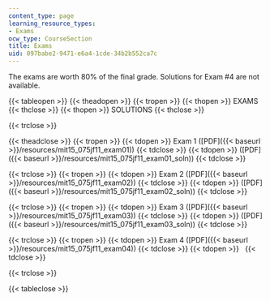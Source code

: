 ```yaml
---
content_type: page
learning_resource_types:
- Exams
ocw_type: CourseSection
title: Exams
uid: 097babe2-9471-e6a4-1cde-34b2b552ca7c
---
```


The exams are worth 80% of the final grade. Solutions for Exam #4 are not available.

{{< tableopen >}}
{{< theadopen >}}
{{< tropen >}}
{{< thopen >}}
EXAMS
{{< thclose >}}
{{< thopen >}}
SOLUTIONS
{{< thclose >}}

{{< trclose >}}

{{< theadclose >}}
{{< tropen >}}
{{< tdopen >}}
Exam 1 ([PDF]({{< baseurl >}}/resources/mit15_075jf11_exam01))
{{< tdclose >}}
{{< tdopen >}}
([PDF]({{< baseurl >}}/resources/mit15_075jf11_exam01_soln))
{{< tdclose >}}

{{< trclose >}}
{{< tropen >}}
{{< tdopen >}}
Exam 2 ([PDF]({{< baseurl >}}/resources/mit15_075jf11_exam02))
{{< tdclose >}}
{{< tdopen >}}
([PDF]({{< baseurl >}}/resources/mit15_075jf11_exam02_soln))
{{< tdclose >}}

{{< trclose >}}
{{< tropen >}}
{{< tdopen >}}
Exam 3 ([PDF]({{< baseurl >}}/resources/mit15_075jf11_exam03))
{{< tdclose >}}
{{< tdopen >}}
([PDF]({{< baseurl >}}/resources/mit15_075jf11_exam03_soln))
{{< tdclose >}}

{{< trclose >}}
{{< tropen >}}
{{< tdopen >}}
Exam 4 ([PDF]({{< baseurl >}}/resources/mit15_075jf11_exam04))
{{< tdclose >}}
{{< tdopen >}}
 
{{< tdclose >}}

{{< trclose >}}

{{< tableclose >}}